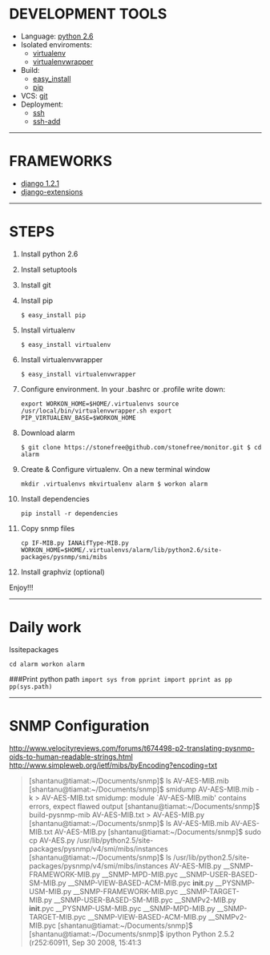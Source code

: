 DEVELOPMENT TOOLS
=================
*	Language: [python 2.6][0]
* Isolated enviroments: 
	* [virtualenv][1]
	*	[virtualenvwrapper][2]
*	Build: 
	* [easy_install][7]
	* [pip][3]
* VCS: [git][4]
* Deployment: 
	* [ssh][5] 
	* [ssh-add][6]

[0]: http://www.python.org/
[1]: http://pypi.python.org/pypi/virtualenv/
[2]: http://www.doughellmann.com/projects/virtualenvwrapper/
[3]: http://pip.openplans.org/
[4]: http://git-scm.com/
[5]: http://bashcurescancer.com/run_remote_commands_with_ssh.html
[6]: http://www.snailbook.com/faq/no-passphrase.auto.html
[7]: http://peak.telecommunity.com/DevCenter/EasyInstall

----------
FRAMEWORKS
==========
* [django 1.2.1][7]
* [django-extensions][8]

[7]: http://www.djangoproject.com/
[8]: http://code.google.com/p/django-command-extensions/

----------
STEPS
=====
1. Install python 2.6
2. Install setuptools
3. Install git
	
4. Install pip

	`$ easy_install pip`

5. Install virtualenv

	`$ easy_install virtualenv`

6. Install virtualenvwrapper

	`$ easy_install virtualenvwrapper`
	
7. Configure environment. In your .bashrc or .profile write down:

	`export WORKON_HOME=$HOME/.virtualenvs
	source /usr/local/bin/virtualenvwrapper.sh
	export PIP_VIRTUALENV_BASE=$WORKON_HOME`

8. Download alarm

	`$ git clone https://stonefree@github.com/stonefree/monitor.git
	$ cd alarm`

9. Create & Configure virtualenv. On a new terminal window

	`mkdir .virtualenvs
	mkvirtualenv alarm
	$ workon alarm`
	
10. Install dependencies
	
	`pip install -r dependencies`
	
11. Copy snmp files

	`cp IF-MIB.py IANAifType-MIB.py WORKON_HOME=$HOME/.virtualenvs/alarm/lib/python2.6/site-packages/pysnmp/smi/mibs`

12. Install graphviz (optional)

Enjoy!!!

----------
Daily work
==========
lssitepackages

`cd alarm
workon alarm`
	
###Print python path
`import sys
from pprint import pprint as pp
pp(sys.path)`

-----------
SNMP Configuration
===================
http://www.velocityreviews.com/forums/t674498-p2-translating-pysnmp-oids-to-human-readable-strings.html
http://www.simpleweb.org/ietf/mibs/byEncoding?encoding=txt

> [shantanu@tiamat:~/Documents/snmp]$ ls 
> AV-AES-MIB.mib
> [shantanu@tiamat:~/Documents/snmp]$ smidump AV-AES-MIB.mib -k > AV-AES-MIB.txt 
> smidump: module `AV-AES-MIB.mib' contains errors, expect flawed output
> [shantanu@tiamat:~/Documents/snmp]$ build-pysnmp-mib AV-AES-MIB.txt > AV-AES-MIB.py 
> [shantanu@tiamat:~/Documents/snmp]$ ls 
> AV-AES-MIB.mib AV-AES-MIB.txt AV-AES-MIB.py
> [shantanu@tiamat:~/Documents/snmp]$ sudo cp AV-AES.py /usr/lib/python2.5/site-packages/pysnmp/v4/smi/mibs/instances 
> [shantanu@tiamat:~/Documents/snmp]$ ls /usr/lib/python2.5/site-packages/pysnmp/v4/smi/mibs/instances 
> AV-AES-MIB.py __SNMP-FRAMEWORK-MIB.py __SNMP-MPD-MIB.pyc __SNMP-USER-BASED-SM-MIB.py __SNMP-VIEW-BASED-ACM-MIB.pyc __init__.py
> __PYSNMP-USM-MIB.py __SNMP-FRAMEWORK-MIB.pyc __SNMP-TARGET-MIB.py __SNMP-USER-BASED-SM-MIB.pyc __SNMPv2-MIB.py __init__.pyc
> __PYSNMP-USM-MIB.pyc __SNMP-MPD-MIB.py __SNMP-TARGET-MIB.pyc __SNMP-VIEW-BASED-ACM-MIB.py __SNMPv2-MIB.pyc
> [shantanu@tiamat:~/Documents/snmp]$ 
> [shantanu@tiamat:~/Documents/snmp]$ ipython 
> Python 2.5.2 (r252:60911, Sep 30 2008, 15:41:3
